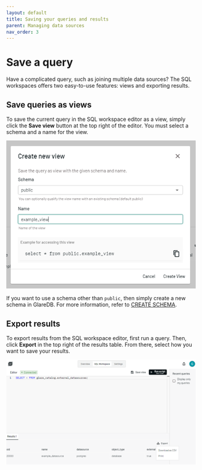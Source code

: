 ```yaml
---
layout: default
title: Saving your queries and results
parent: Managing data sources
nav_order: 3
---
```


# Save a query

Have a complicated query, such as joining multiple data sources? The SQL
workspaces offers two easy-to-use features: views and exporting results.

## Save queries as views

To save the current query in the SQL workspace editor as a view, simply click
the **Save view** button at the top right of the editor. You must select a
schema and a name for the view.

![Save as view]

If you want to use a schema other than `public`, then simply create a new schema
in GlareDB. For more information, refer to [CREATE SCHEMA].

## Export results

To export results from the SQL workspace editor, first run a query. Then, click
**Export** in the top right of the results table. From there, select how you
want to save your results.

![Export results]

[Save as view]: /assets/images/sql_workspace_view.png
[CREATE SCHEMA]: /glaredb/sql-commands/create-schema.html
[Export results]: /assets/images/sql_workspace_export.png
